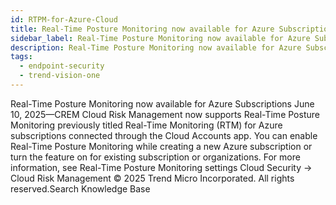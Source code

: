 ```yaml
---
id: RTPM-for-Azure-Cloud
title: Real-Time Posture Monitoring now available for Azure Subscriptions
sidebar_label: Real-Time Posture Monitoring now available for Azure Subscriptions
description: Real-Time Posture Monitoring now available for Azure Subscriptions
tags:
  - endpoint-security
  - trend-vision-one
---
```


 Real-Time Posture Monitoring now available for Azure Subscriptions June 10, 2025—CREM Cloud Risk Management now supports Real-Time Posture Monitoring previously titled Real-Time Monitoring (RTM) for Azure subscriptions connected through the Cloud Accounts app. You can enable Real-Time Posture Monitoring while creating a new Azure subscription or turn the feature on for existing subscription or organizations. For more information, see Real-Time Posture Monitoring settings Cloud Security → Cloud Risk Management © 2025 Trend Micro Incorporated. All rights reserved.Search Knowledge Base